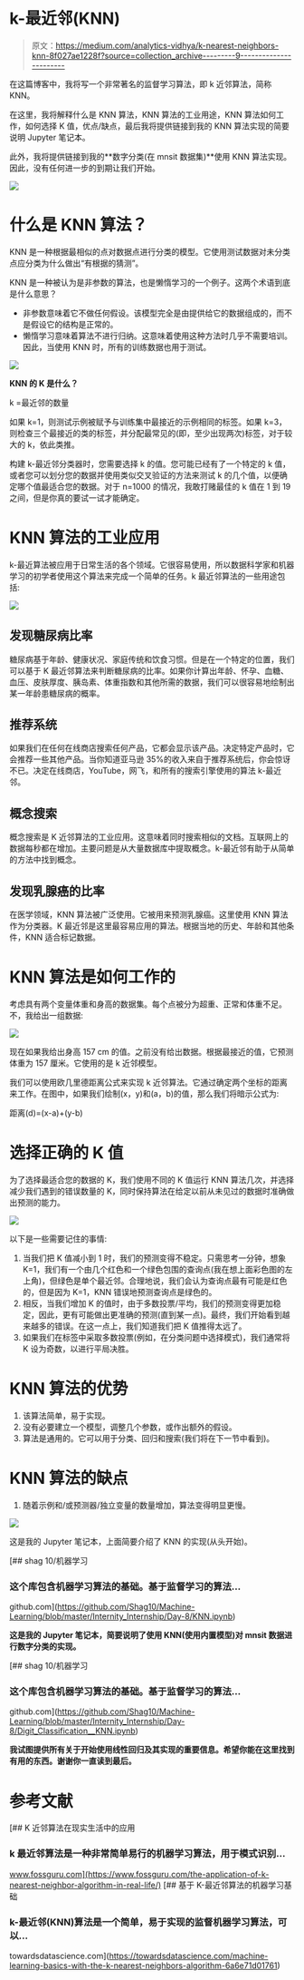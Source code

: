# k-最近邻(KNN)

> 原文：<https://medium.com/analytics-vidhya/k-nearest-neighbors-knn-8f027ae1228f?source=collection_archive---------9----------------------->

在这篇博客中，我将写一个非常著名的监督学习算法，即 k 近邻算法，简称 KNN。

在这里，我将解释什么是 KNN 算法，KNN 算法的工业用途，KNN 算法如何工作，如何选择 K 值，优点/缺点，最后我将提供链接到我的 KNN 算法实现的简要说明 Jupyter 笔记本。

此外，我将提供链接到我的**数字分类(在 mnsit 数据集)**使用 KNN 算法实现。因此，没有任何进一步的到期让我们开始。

![](img/db3d5416357b55436e176f376c8cb14a.png)

# **什么是 KNN 算法？**

KNN 是一种根据最相似的点对数据点进行分类的模型。它使用测试数据对未分类点应分类为什么做出“有根据的猜测”。

KNN 是一种被认为是非参数的算法，也是懒惰学习的一个例子。这两个术语到底是什么意思？

*   非参数意味着它不做任何假设。该模型完全是由提供给它的数据组成的，而不是假设它的结构是正常的。
*   懒惰学习意味着算法不进行归纳。这意味着使用这种方法时几乎不需要培训。因此，当使用 KNN 时，所有的训练数据也用于测试。

![](img/2f619780c163f0d45ed9dadc2e633adc.png)

**KNN 的 K 是什么？**

k =最近邻的数量

如果 k=1，则测试示例被赋予与训练集中最接近的示例相同的标签。如果 k=3，则检查三个最接近的类的标签，并分配最常见的(即，至少出现两次)标签，对于较大的 k，依此类推。

构建 k-最近邻分类器时，您需要选择 k 的值。您可能已经有了一个特定的 k 值，或者您可以划分您的数据并使用类似交叉验证的方法来测试 k 的几个值，以便确定哪个值最适合您的数据。对于 n=1000 的情况，我敢打赌最佳的 k 值在 1 到 19 之间，但是你真的要试一试才能确定。

# **KNN 算法的工业应用**

k-最近算法被应用于日常生活的各个领域。它很容易使用，所以数据科学家和机器学习的初学者使用这个算法来完成一个简单的任务。k 最近邻算法的一些用途包括:

![](img/15fc23d8eb0bab8e639c32c455a69477.png)

## 发现糖尿病比率

糖尿病基于年龄、健康状况、家庭传统和饮食习惯。但是在一个特定的位置，我们可以基于 K 最近邻算法来判断糖尿病的比率。如果你计算出年龄、怀孕、血糖、血压、皮肤厚度、胰岛素、体重指数和其他所需的数据，我们可以很容易地绘制出某一年龄患糖尿病的概率。

## 推荐系统

如果我们在任何在线商店搜索任何产品，它都会显示该产品。决定特定产品时，它会推荐一些其他产品。当你知道亚马逊 35%的收入来自于推荐系统后，你会惊讶不已。决定在线商店，YouTube，网飞，和所有的搜索引擎使用的算法 k-最近邻。

## 概念搜索

概念搜索是 K 近邻算法的工业应用。这意味着同时搜索相似的文档。互联网上的数据每秒都在增加。主要问题是从大量数据库中提取概念。k-最近邻有助于从简单的方法中找到概念。

## 发现乳腺癌的比率

在医学领域，KNN 算法被广泛使用。它被用来预测乳腺癌。这里使用 KNN 算法作为分类器。K 最近邻是这里最容易应用的算法。根据当地的历史、年龄和其他条件，KNN 适合标记数据。

# KNN 算法是如何工作的

考虑具有两个变量体重和身高的数据集。每个点被分为超重、正常和体重不足。不，我给出一组数据:

![](img/74a5ad71e3ce613886a94d873c5f9024.png)

现在如果我给出身高 157 cm 的值。之前没有给出数据。根据最接近的值，它预测体重为 157 厘米。它使用的是 k 近邻模型。

我们可以使用欧几里德距离公式来实现 k 近邻算法。它通过确定两个坐标的距离来工作。在图中，如果我们绘制(x，y)和(a，b)的值，那么我们将暗示公式为:

距离(d)=(x-a)+(y-b)

# 选择正确的 K 值

为了选择最适合您的数据的 K，我们使用不同的 K 值运行 KNN 算法几次，并选择减少我们遇到的错误数量的 K，同时保持算法在给定以前从未见过的数据时准确做出预测的能力。

![](img/d05eef83567ee8732a4a50e44038da95.png)

以下是一些需要记住的事情:

1.  当我们把 K 值减小到 1 时，我们的预测变得不稳定。只需思考一分钟，想象 K=1，我们有一个由几个红色和一个绿色包围的查询点(我在想上面彩色图的左上角)，但绿色是单个最近邻。合理地说，我们会认为查询点最有可能是红色的，但是因为 K=1，KNN 错误地预测查询点是绿色的。
2.  相反，当我们增加 K 的值时，由于多数投票/平均，我们的预测变得更加稳定，因此，更有可能做出更准确的预测(直到某一点)。最终，我们开始看到越来越多的错误。在这一点上，我们知道我们把 K 值推得太远了。
3.  如果我们在标签中采取多数投票(例如，在分类问题中选择模式)，我们通常将 K 设为奇数，以进行平局决胜。

# **KNN 算法的优势**

1.  该算法简单，易于实现。
2.  没有必要建立一个模型，调整几个参数，或作出额外的假设。
3.  算法是通用的。它可以用于分类、回归和搜索(我们将在下一节中看到)。

# KNN 算法的缺点

1.  随着示例和/或预测器/独立变量的数量增加，算法变得明显更慢。

![](img/30ffe02544d05915b5117b8ee31e28c9.png)

这是我的 Jupyter 笔记本，上面简要介绍了 KNN 的实现(从头开始)。

[](https://github.com/Shag10/Machine-Learning/blob/master/Internity_Internship/Day-8/KNN.ipynb) [## shag 10/机器学习

### 这个库包含机器学习算法的基础。基于监督学习的算法…

github.com](https://github.com/Shag10/Machine-Learning/blob/master/Internity_Internship/Day-8/KNN.ipynb) 

**这是我的 Jupyter 笔记本，简要说明了使用 KNN(使用内置模型)对 mnsit 数据进行数字分类的实现。**

[](https://github.com/Shag10/Machine-Learning/blob/master/Internity_Internship/Day-8/Digit_Classification__KNN.ipynb) [## shag 10/机器学习

### 这个库包含机器学习算法的基础。基于监督学习的算法…

github.com](https://github.com/Shag10/Machine-Learning/blob/master/Internity_Internship/Day-8/Digit_Classification__KNN.ipynb) 

**我试图提供所有关于开始使用线性回归及其实现的重要信息。希望你能在这里找到有用的东西。谢谢你一直读到最后。**

# **参考文献**

[](https://www.fossguru.com/the-application-of-k-nearest-neighbor-algorithm-in-real-life/) [## K 近邻算法在现实生活中的应用

### k 最近邻算法是一种非常简单易行的机器学习算法，用于模式识别…

www.fossguru.com](https://www.fossguru.com/the-application-of-k-nearest-neighbor-algorithm-in-real-life/) [](https://towardsdatascience.com/machine-learning-basics-with-the-k-nearest-neighbors-algorithm-6a6e71d01761) [## 基于 K-最近邻算法的机器学习基础

### k-最近邻(KNN)算法是一个简单，易于实现的监督机器学习算法，可以…

towardsdatascience.com](https://towardsdatascience.com/machine-learning-basics-with-the-k-nearest-neighbors-algorithm-6a6e71d01761)